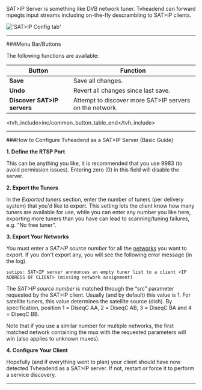 SAT\>IP Server is something like DVB network tuner. Tvheadend can
forward mpegts input streams including on-the-fly descrambling to SAT\>IP
clients.

!['SAT\>IP Config tab'](static/img/doc/satipconfig.png)

---

###Menu Bar/Buttons

The following functions are available:

Button                      | Function
----------------------------|-------------------
**Save**                    | Save all changes.
**Undo**                    | Revert all changes since last save.
**Discover SAT\>IP servers**| Attempt to discover more SAT>IP servers on the network.
<tvh_include>inc/common_button_table_end</tvh_include>

---

###How to Configure Tvheadend as a SAT\>IP Server (Basic Guide)

**1. Define the RTSP Port**

This can be anything you like, it is recommended that you use 9983 
(to avoid permission issues). Entering zero (0) in this field will 
disable the server. 

**2. Export the Tuners**

In the *Exported tuners* section, enter the number of tuners (per 
delivery system) that you'd like to export. This setting lets the 
client know how many tuners are available for use, while you can enter 
any number you like here, exporting more tuners than you have can lead 
to scanning/tuning failures, e.g. "No free tuner".

**3. Export Your Networks** 

You must enter a *SAT\>IP source number* for all the 
[networks](class/mpegts_network) you want to export. If you don't export 
any, you will see the following error message (in the log).

`satips: SAT>IP server announces an empty tuner list to a client <IP ADDRESS OF CLIENT> (missing network assignment)` 

The *SAT\>IP source number* is matched through the “src” parameter 
requested by the SAT\>IP client. Usually (and by default) this value 
is 1. For satellite tuners, this value determines the satellite source 
(dish). By specification, position 1 = DiseqC AA, 2 = DiseqC AB, 3 = 
DiseqC BA and 4 = DiseqC BB.

Note that if you use a similar number for multiple 
networks, the first matched network containing the mux with the 
requested parameters will win (also applies to unknown muxes).

**4. Configure Your Client**

Hopefully (and if everything went to plan) your client should have 
now detected Tvheadend as a SAT\>IP server. If not, restart or force 
it to perform a service discovery.

---
